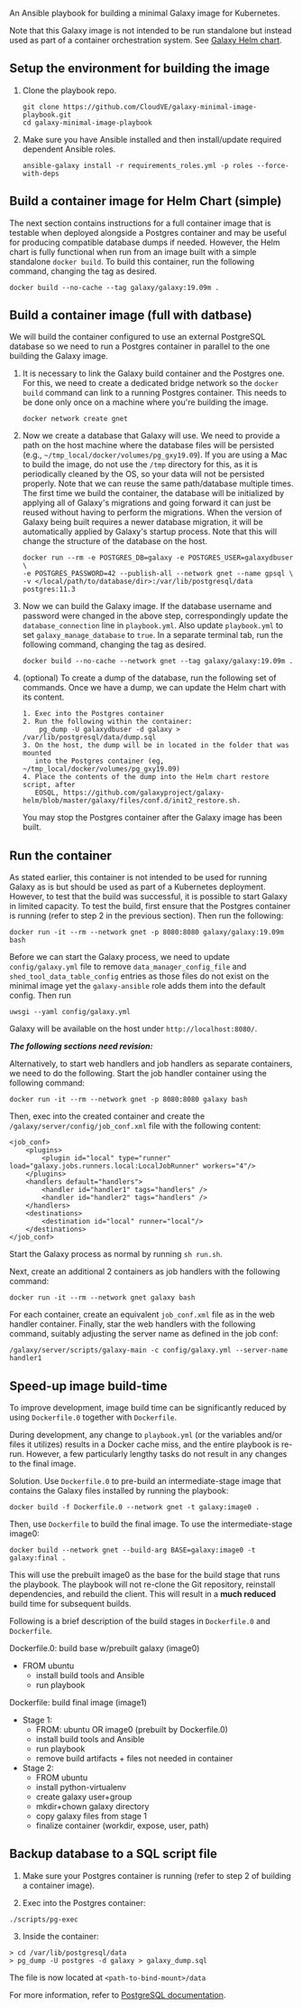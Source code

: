 An Ansible playbook for building a minimal Galaxy image for Kubernetes.

Note that this Galaxy image is not intended to be run standalone but instead
used as part of a container orchestration system. See [Galaxy Helm
chart](https://github.com/galaxyproject/galaxy-helm).

## Setup the environment for building the image
1. Clone the playbook repo.

    ```
    git clone https://github.com/CloudVE/galaxy-minimal-image-playbook.git
    cd galaxy-minimal-image-playbook
    ```

2. Make sure you have Ansible installed and then install/update required
   dependent Ansible roles.

    ```
    ansible-galaxy install -r requirements_roles.yml -p roles --force-with-deps
    ```

## Build a container image for Helm Chart (simple)

The next section contains instructions for a full container image that is testable when deployed alongside a Postgres container and may be useful for producing compatible database dumps if needed. However, the Helm chart is fully functional when run from an image built with a simple standalone ``docker build``. To build this container, run the following command, changing the tag as desired.

```
docker build --no-cache --tag galaxy/galaxy:19.09m .
```

## Build a container image (full with datbase)
We will build the container configured to use an external PostgreSQL database
so we need to run a Postgres container in parallel to the one building the
Galaxy image.

1. It is necessary to link the Galaxy build container and the Postgres one. For
   this, we need to create a dedicated bridge network so the `docker build`
   command can link to a running Postgres container. This needs to be done only
   once on a machine where you're building the image.

    ```
    docker network create gnet
    ```

2. Now we create a database that Galaxy will use. We need to provide a path on
   the host machine where the database files will be persisted (e.g.,
   `~/tmp_local/docker/volumes/pg_gxy19.09`). If you are using a Mac to build
   the image, do not use the `/tmp` directory for this, as it is periodically
   cleaned by the OS, so your data will not be persisted properly. Note that we
   can reuse the same path/database multiple times. The first time we build the
   container, the database will be initialized by applying all of Galaxy's
   migrations and going forward it can just be reused without having to perform
   the migrations. When the version of Galaxy being built requires a newer
   database migration, it will be automatically applied by Galaxy's startup
   process. Note that this will change the structure of the database on the
   host.

    ```
    docker run --rm -e POSTGRES_DB=galaxy -e POSTGRES_USER=galaxydbuser \
    -e POSTGRES_PASSWORD=42 --publish-all --network gnet --name gpsql \
    -v </local/path/to/database/dir>:/var/lib/postgresql/data postgres:11.3
    ```

3. Now we can build the Galaxy image. If the database username and password
   were changed in the above step, correspondingly update the
   `database_connection` line in `playbook.yml`. Also update `playbook.yml` to set `galaxy_manage_database` to `true`. In a separate terminal tab,
   run the following command, changing the tag as desired.

    ```
    docker build --no-cache --network gnet --tag galaxy/galaxy:19.09m .
    ```

4. (optional) To create a dump of the database, run the following set of
   commands. Once we have a dump, we can update the Helm chart with its
   content.

    ```
    1. Exec into the Postgres container
    2. Run the following within the container:
        pg_dump -U galaxydbuser -d galaxy > /var/lib/postgresql/data/dump.sql
    3. On the host, the dump will be in located in the folder that was mounted
       into the Postgres container (eg, ~/tmp_local/docker/volumes/pg_gxy19.09)
    4. Place the contents of the dump into the Helm chart restore script, after
       EOSQL, https://github.com/galaxyproject/galaxy-helm/blob/master/galaxy/files/conf.d/init2_restore.sh.
    ```

   You may stop the Postgres container after the Galaxy image has been built.

## Run the container
As stated earlier, this container is not intended to be used for running Galaxy
as is but should be used as part of a Kubernetes deployment. However, to test
that the build was successful, it is possible to start Galaxy in limited
capacity. To test the build, first ensure that the Postgres container is
running (refer to step 2 in the previous section). Then run the following:

```
docker run -it --rm --network gnet -p 8080:8080 galaxy/galaxy:19.09m bash
```

Before we can start the Galaxy process, we need to update `config/galaxy.yml`
file to remove `data_manager_config_file` and `shed_tool_data_table_config`
entries as those files do not exist on the minimal image yet the
`galaxy-ansible` role adds them into the default config. Then run

```
uwsgi --yaml config/galaxy.yml
```

Galaxy will be available on the host under `http://localhost:8080/`.


***The following sections need revision:***

Alternatively, to start web handlers and job handlers as separate containers,
we need to do the following.
Start the job handler container using the following command:
```
docker run -it --rm --network gnet -p 8080:8080 galaxy bash
```

Then, exec into the created container and create the
`/galaxy/server/config/job_conf.xml` file with the following content:

```
<job_conf>
    <plugins>
        <plugin id="local" type="runner" load="galaxy.jobs.runners.local:LocalJobRunner" workers="4"/>
    </plugins>
    <handlers default="handlers">
        <handler id="handler1" tags="handlers" />
        <handler id="handler2" tags="handlers" />
    </handlers>
    <destinations>
        <destination id="local" runner="local"/>
    </destinations>
</job_conf>
```

Start the Galaxy process as normal by running `sh run.sh`.

Next, create an additional 2 containers as job handlers with the following
command:

```
docker run -it --rm --network gnet galaxy bash
```

For each container, create an equivalent `job_conf.xml` file as in the web
handler container. Finally, star the web handlers with the following command,
suitably adjusting the server name as defined in the job conf:

```
/galaxy/server/scripts/galaxy-main -c config/galaxy.yml --server-name handler1
```

## Speed-up image build-time

To improve development, image build time can be significantly reduced by using
`Dockerfile.0` together with `Dockerfile`.

During development, any change to `playbook.yml` (or the variables and/or files
it utilizes) results in a Docker cache miss, and the entire playbook is re-run.
However, a few particularly lengthy tasks do not result in any changes to the
final image.

Solution. Use `Dockerfile.0` to pre-build an intermediate-stage image that
contains the Galaxy files installed by running the playbook:

`docker build -f Dockerfile.0 --network gnet -t galaxy:image0 .`

Then, use `Dockerfile` to build the final image. To use the intermediate-stage
image0:

`docker build --network gnet --build-arg BASE=galaxy:image0 -t galaxy:final .`

This will use the prebuilt image0 as the base for the build stage that runs the
playbook. The playbook will not re-clone the Git repository, reinstall
dependencies, and rebuild the client. This will result in a **much reduced**
build time for subsequent builds.

Following is a brief description of the build stages in `Dockerfile.0` and
`Dockerfile`.

Dockerfile.0: build base w/prebuilt galaxy (image0)
- FROM ubuntu
    - install build tools and Ansible
    - run playbook

Dockerfile: build final image (image1)
- Stage 1:
    - FROM: ubuntu OR image0 (prebuilt by Dockerfile.0)
    - install build tools and Ansible
    - run playbook
    - remove build artifacts + files not needed in container
- Stage 2:
    - FROM ubuntu
    - install python-virtualenv
    - create galaxy user+group
    - mkdir+chown galaxy directory
    - copy galaxy files from stage 1
    - finalize container (workdir, expose, user, path)

## Backup database to a SQL script file

1. Make sure your Postgres container is running (refer to step 2 of building a
   container image).

2. Exec into the Postgres container:
```
./scripts/pg-exec
```

3. Inside the container:
```
> cd /var/lib/postgresql/data
> pg_dump -U postgres -d galaxy > galaxy_dump.sql
```
The file is now located at `<path-to-bind-mount>/data`

For more information, refer to
[PostgreSQL documentation](https://www.postgresql.org/docs/10/app-pgdump.html).
